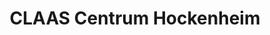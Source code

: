 ---
title: "CLAAS Centrum Hockenheim"
url: /hockenheim/claas-centrum-hockenheim/
shop: Allgemein
---
